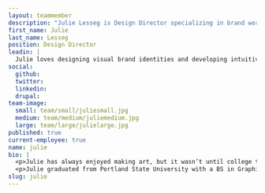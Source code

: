 ```yaml
---
layout: teammember
description: "Julie Lesseg is Design Director specializing in brand work at ThinkShout, a full service digital agency and B-Corp that specializes in nonprofit tech, digital strategy, website development, accessible design, and brand work."
first_name: Julie
last_name: Lesseg
position: Design Director
leadin: |
  Julie loves designing visual brand identities and developing intuitive digital experiences that communicate complexity with clarity and simplicity. 
social:
  github:
  twitter:
  linkedin: 
  drupal:
team-image:
  small: team/small/juliesmall.jpg
  medium: team/medium/juliemedium.jpg
  large: team/large/julielarge.jpg
published: true
current-employee: true
name: julie
bio: |
  <p>Julie has always enjoyed making art, but it wasn’t until college that she honed in on her practice of graphic and interactive design. It was around this time that Julie began making a lot of socially and politically influenced print and digital pieces–solidifying her understanding of the importance of communication in design. Ever since, Julie's been dedicated to using visual design to amplify the voices of grassroots and nonprofit organizations. 
  <p>Julie graduated from Portland State University with a BS in Graphic Design and specialization in interactive design. She then returned to PSU to teach digital design courses as an Adjunct Professor of Art and Design. From there, Julie shifted to more project-forward work in the branding space–leading on projects from both the design and front-end development side. Julie’s built digital products for small to mid-size businesses and nonprofits across all industries: art, architecture, health and wellness, cannabis, real estate, education, food and hospitality. 
slug: julie
---
```


